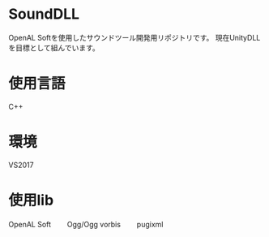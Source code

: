 # SoundDLL
OpenAL Softを使用したサウンドツール開発用リポジトリです。
現在UnityDLLを目標として組んでいます。

# 使用言語
C++

# 環境
VS2017

# 使用lib
OpenAL Soft　　
Ogg/Ogg vorbis　　
pugixml　　
